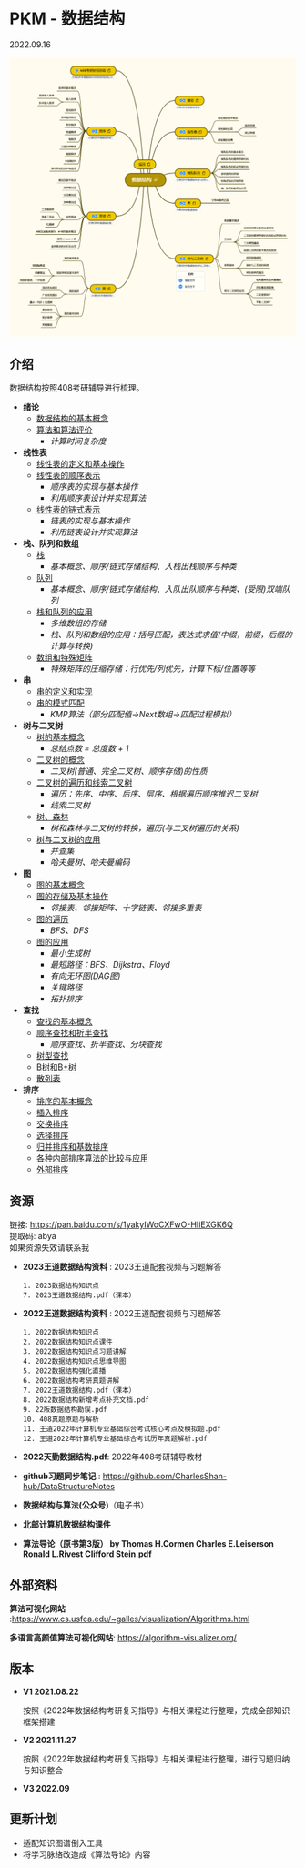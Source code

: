 # PKM - 数据结构  

2022.09.16

![数据结构导图概览](./resources/数据结构.png)
## 介绍
数据结构按照408考研辅导进行梳理。

* **绪论**
  * [数据结构的基本概念](./notes/绪论/数据结构的基本概念.md)
  * [算法和算法评价](./notes/绪论/算法和算法评价.md)
    * *计算时间复杂度*
* **线性表**
  * [线性表的定义和基本操作](./notes/线性表/线性表的定义和基本操作.md)
  * [线性表的顺序表示](./notes/线性表/线性表的顺序表示.md)
    * *顺序表的实现与基本操作*
    * *利用顺序表设计并实现算法*
  * [线性表的链式表示](./notes/线性表/线性表的链式表示.md)
    * *链表的实现与基本操作*
    * *利用链表设计并实现算法*
* **栈、队列和数组**
  * [栈](./notes/栈、队列和数组/栈.md)
    * *基本概念、顺序/链式存储结构、入栈出栈顺序与种类*
  * [队列](./notes/栈、队列和数组/队列.md)
    * *基本概念、顺序/链式存储结构、入队出队顺序与种类、(受限)双端队列*
  * [栈和队列的应用](./notes/栈、队列和数组/栈和队列的应用.md)
    * *多维数组的存储*
    * *栈、队列和数组的应用：括号匹配，表达式求值(中缀，前缀，后缀的计算与转换)*
  * [数组和特殊矩阵](./notes/栈、队列和数组/数组和特殊矩阵.md)
    * *特殊矩阵的压缩存储：行优先/列优先，计算下标/位置等等*
* **串**
  * [串的定义和实现](./notes/串/串的定义和实现.md)
  * [串的模式匹配](./notes/串/串的模式匹配.md)
    * *KMP算法（部分匹配值->Next数组->匹配过程模拟）*
* **树与二叉树**
  * [树的基本概念](./notes/树与二叉树/树的基本概念.md)
    * *总结点数 = 总度数 + 1*
  * [二叉树的概念](./notes/树与二叉树/二叉树的概念.md)
    * *二叉树(普通、完全二叉树、顺序存储)的性质*
  * [二叉树的遍历和线索二叉树](./notes/树与二叉树/二叉树的遍历和线索二叉树.md)
    * *遍历：先序、中序、后序、层序、根据遍历顺序推迟二叉树*
    * *线索二叉树*
  * [树、森林](./notes/树与二叉树/树、森林.md)
    * *树和森林与二叉树的转换，遍历(与二叉树遍历的关系)*
  * [树与二叉树的应用](./notes/树与二叉树/树与二叉树的应用.md)
    * *并查集*
    * *哈夫曼树、哈夫曼编码*
* **图**
  * [图的基本概念](./notes/图/图的基本概念.md)
  * [图的存储及基本操作](./notes/图/图的存储及基本操作.md)
    * *邻接表、邻接矩阵、十字链表、邻接多重表*
  * [图的遍历](./notes/图/图的遍历.md)
    * *BFS、DFS*
  * [图的应用](./notes/图/图的应用.md)
    * *最小生成树*
    * *最短路径：BFS、Dijkstra、Floyd*
    * *有向无环图(DAG图)*
    * *关键路径*
    * *拓扑排序*
* **查找**
  * [查找的基本概念](./notes/查找/查找的基本概念.md)
  * [顺序查找和折半查找](./notes/查找/顺序查找和折半查找.md)
    * *顺序查找、折半查找、分块查找*
  * [树型查找](./notes/查找/树型查找.md)
  * [B树和B+树](./notes/查找/B树和B+树.md)
  * [散列表](./notes/查找/散列表.md)
* **排序**
  * [排序的基本概念](./notes/排序/排序的基本概念.md)
  * [插入排序](./notes/排序/插入排序.md)
  * [交换排序](./notes/排序/交换排序.md)
  * [选择排序](./notes/排序/选择排序.md)
  * [归并排序和基数排序](./notes/排序/归并排序和基数排序.md)
  * [各种内部排序算法的比较与应用](./notes/排序/各种内部排序算法的比较与应用.md)
  * [外部排序](./notes/排序/外部排序.md)



## 资源
链接: https://pan.baidu.com/s/1yakyIWoCXFwO-HIiEXGK6Q  
提取码: abya  
如果资源失效请联系我  

* __2023王道数据结构资料__ : 2023王道配套视频与习题解答  

  ```
  1. 2023数据结构知识点
  7. 2023王道数据结构.pdf（课本）
  ```
  
* __2022王道数据结构资料__ : 2022王道配套视频与习题解答  

  ```
  1. 2022数据结构知识点
  2. 2022数据结构知识点课件
  3. 2022数据结构知识点习题讲解
  4. 2022数据结构知识点思维导图
  5. 2022数据结构强化直播
  6. 2022数据结构考研真题讲解
  7. 2022王道数据结构.pdf（课本）
  8. 2022数据结构新增考点补充文档.pdf
  9. 22版数据结构勘误.pdf
  10. 408真题原题与解析
  11. 王道2022年计算机专业基础综合考试核心考点及模拟题.pdf
  12. 王道2022年计算机专业基础综合考试历年真题解析.pdf
  ```

* __2022天勤数据结构.pdf__: 2022年408考研辅导教材  

* __github习题同步笔记__ : https://github.com/CharlesShan-hub/DataStructureNotes  

* **数据结构与算法(公众号)**（电子书）

* **北邮计算机数据结构课件**

* **算法导论（原书第3版） by Thomas H.Cormen Charles E.Leiserson Ronald L.Rivest Clifford Stein.pdf**

## 外部资料

__算法可视化网站__ :https://www.cs.usfca.edu/~galles/visualization/Algorithms.html  

__多语言高颜值算法可视化网站__: https://algorithm-visualizer.org/

## 版本
* **V1 2021.08.22**

  按照《2022年数据结构考研复习指导》与相关课程进行整理，完成全部知识框架搭建  

* **V2 2021.11.27**

  按照《2022年数据结构考研复习指导》与相关课程进行整理，进行习题归纳与知识整合  

* **V3 2022.09**

## 更新计划

* 适配知识图谱倒入工具
* 将学习脉络改造成《算法导论》内容